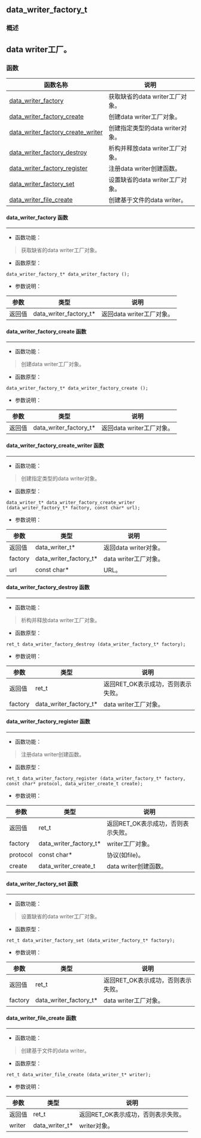 ## data\_writer\_factory\_t
### 概述
data writer工厂。
----------------------------------
### 函数
<p id="data_writer_factory_t_methods">

| 函数名称 | 说明 | 
| -------- | ------------ | 
| <a href="#data_writer_factory_t_data_writer_factory">data\_writer\_factory</a> | 获取缺省的data writer工厂对象。 |
| <a href="#data_writer_factory_t_data_writer_factory_create">data\_writer\_factory\_create</a> | 创建data writer工厂对象。 |
| <a href="#data_writer_factory_t_data_writer_factory_create_writer">data\_writer\_factory\_create\_writer</a> | 创建指定类型的data writer对象。 |
| <a href="#data_writer_factory_t_data_writer_factory_destroy">data\_writer\_factory\_destroy</a> | 析构并释放data writer工厂对象。 |
| <a href="#data_writer_factory_t_data_writer_factory_register">data\_writer\_factory\_register</a> | 注册data writer创建函数。 |
| <a href="#data_writer_factory_t_data_writer_factory_set">data\_writer\_factory\_set</a> | 设置缺省的data writer工厂对象。 |
| <a href="#data_writer_factory_t_data_writer_file_create">data\_writer\_file\_create</a> | 创建基于文件的data writer。 |
#### data\_writer\_factory 函数
-----------------------

* 函数功能：

> <p id="data_writer_factory_t_data_writer_factory">获取缺省的data writer工厂对象。

* 函数原型：

```
data_writer_factory_t* data_writer_factory ();
```

* 参数说明：

| 参数 | 类型 | 说明 |
| -------- | ----- | --------- |
| 返回值 | data\_writer\_factory\_t* | 返回data writer工厂对象。 |
#### data\_writer\_factory\_create 函数
-----------------------

* 函数功能：

> <p id="data_writer_factory_t_data_writer_factory_create">创建data writer工厂对象。

* 函数原型：

```
data_writer_factory_t* data_writer_factory_create ();
```

* 参数说明：

| 参数 | 类型 | 说明 |
| -------- | ----- | --------- |
| 返回值 | data\_writer\_factory\_t* | 返回data writer工厂对象。 |
#### data\_writer\_factory\_create\_writer 函数
-----------------------

* 函数功能：

> <p id="data_writer_factory_t_data_writer_factory_create_writer">创建指定类型的data writer对象。

* 函数原型：

```
data_writer_t* data_writer_factory_create_writer (data_writer_factory_t* factory, const char* url);
```

* 参数说明：

| 参数 | 类型 | 说明 |
| -------- | ----- | --------- |
| 返回值 | data\_writer\_t* | 返回data writer对象。 |
| factory | data\_writer\_factory\_t* | data writer工厂对象。 |
| url | const char* | URL。 |
#### data\_writer\_factory\_destroy 函数
-----------------------

* 函数功能：

> <p id="data_writer_factory_t_data_writer_factory_destroy">析构并释放data writer工厂对象。

* 函数原型：

```
ret_t data_writer_factory_destroy (data_writer_factory_t* factory);
```

* 参数说明：

| 参数 | 类型 | 说明 |
| -------- | ----- | --------- |
| 返回值 | ret\_t | 返回RET\_OK表示成功，否则表示失败。 |
| factory | data\_writer\_factory\_t* | data writer工厂对象。 |
#### data\_writer\_factory\_register 函数
-----------------------

* 函数功能：

> <p id="data_writer_factory_t_data_writer_factory_register">注册data writer创建函数。

* 函数原型：

```
ret_t data_writer_factory_register (data_writer_factory_t* factory, const char* protocol, data_writer_create_t create);
```

* 参数说明：

| 参数 | 类型 | 说明 |
| -------- | ----- | --------- |
| 返回值 | ret\_t | 返回RET\_OK表示成功，否则表示失败。 |
| factory | data\_writer\_factory\_t* | writer工厂对象。 |
| protocol | const char* | 协议(如file)。 |
| create | data\_writer\_create\_t | data writer创建函数。 |
#### data\_writer\_factory\_set 函数
-----------------------

* 函数功能：

> <p id="data_writer_factory_t_data_writer_factory_set">设置缺省的data writer工厂对象。

* 函数原型：

```
ret_t data_writer_factory_set (data_writer_factory_t* factory);
```

* 参数说明：

| 参数 | 类型 | 说明 |
| -------- | ----- | --------- |
| 返回值 | ret\_t | 返回RET\_OK表示成功，否则表示失败。 |
| factory | data\_writer\_factory\_t* | data writer工厂对象。 |
#### data\_writer\_file\_create 函数
-----------------------

* 函数功能：

> <p id="data_writer_factory_t_data_writer_file_create">创建基于文件的data writer。

* 函数原型：

```
ret_t data_writer_file_create (data_writer_t* writer);
```

* 参数说明：

| 参数 | 类型 | 说明 |
| -------- | ----- | --------- |
| 返回值 | ret\_t | 返回RET\_OK表示成功，否则表示失败。 |
| writer | data\_writer\_t* | writer对象。 |
